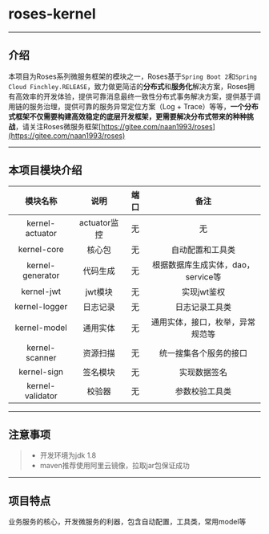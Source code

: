 # roses-kernel 

---
   
## 介绍
本项目为Roses系列微服务框架的模块之一，Roses基于`Spring Boot 2`和`Spring Cloud Finchley.RELEASE`，致力做更简洁的**分布式**和**服务化**解决方案，Roses拥有高效率的开发体验，提供可靠消息最终一致性分布式事务解决方案，提供基于调用链的服务治理，提供可靠的服务异常定位方案（Log + Trace）等等，**一个分布式框架不仅需要构建高效稳定的底层开发框架，更需要解决分布式带来的种种挑战**，请关注Roses微服务框架[https://gitee.com/naan1993/roses](https://gitee.com/naan1993/roses)

---

## 本项目模块介绍

| 模块名称 | 说明 | 端口 | 备注 |
| :---: | :---: | :---: | :---: |
| kernel-actuator | actuator监控 | 无 | 无 |
| kernel-core | 核心包 | 无 | 自动配置和工具类 |
| kernel-generator | 代码生成 | 无 | 根据数据库生成实体，dao，service等 |
| kernel-jwt | jwt模块 | 无 | 实现jwt鉴权 |
| kernel-logger | 日志记录 | 无 | 日志记录工具类 |
| kernel-model | 通用实体 | 无 | 通用实体，接口，枚举，异常规范等 |
| kernel-scanner | 资源扫描 | 无 | 统一搜集各个服务的接口 |
| kernel-sign | 签名模块 | 无 | 实现数据签名 |
| kernel-validator | 校验器 | 无 | 参数校验工具类 |

---

## 注意事项

> * 开发环境为jdk 1.8
> * maven推荐使用阿里云镜像，拉取jar包保证成功

---

## 项目特点

业务服务的核心，开发微服务的利器，包含自动配置，工具类，常用model等
